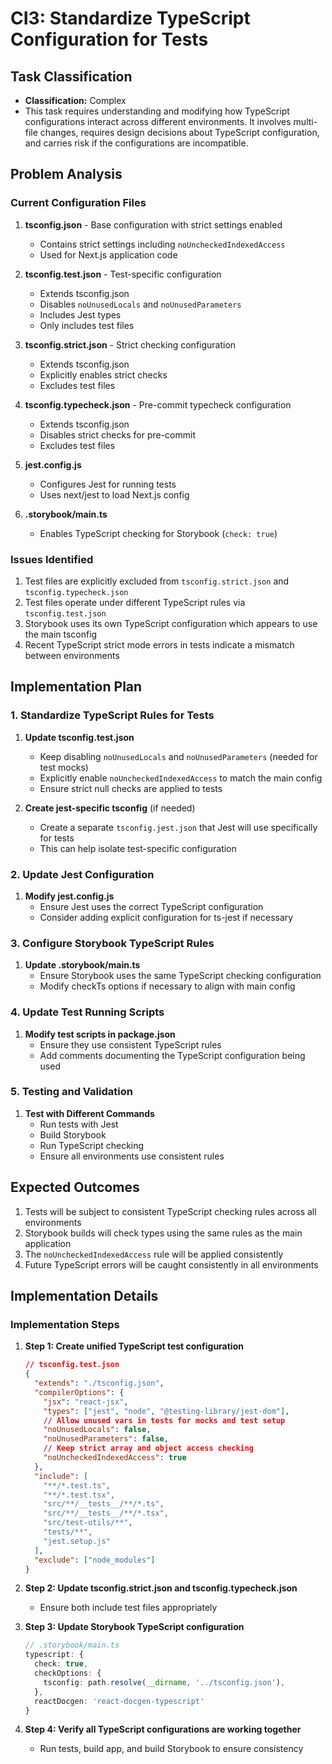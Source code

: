 # CI3: Standardize TypeScript Configuration for Tests

## Task Classification

- **Classification:** Complex
- This task requires understanding and modifying how TypeScript configurations interact across different environments. It involves multi-file changes, requires design decisions about TypeScript configuration, and carries risk if the configurations are incompatible.

## Problem Analysis

### Current Configuration Files

1. **tsconfig.json** - Base configuration with strict settings enabled

   - Contains strict settings including `noUncheckedIndexedAccess`
   - Used for Next.js application code

2. **tsconfig.test.json** - Test-specific configuration

   - Extends tsconfig.json
   - Disables `noUnusedLocals` and `noUnusedParameters`
   - Includes Jest types
   - Only includes test files

3. **tsconfig.strict.json** - Strict checking configuration

   - Extends tsconfig.json
   - Explicitly enables strict checks
   - Excludes test files

4. **tsconfig.typecheck.json** - Pre-commit typecheck configuration

   - Extends tsconfig.json
   - Disables strict checks for pre-commit
   - Excludes test files

5. **jest.config.js**

   - Configures Jest for running tests
   - Uses next/jest to load Next.js config

6. **.storybook/main.ts**
   - Enables TypeScript checking for Storybook (`check: true`)

### Issues Identified

1. Test files are explicitly excluded from `tsconfig.strict.json` and `tsconfig.typecheck.json`
2. Test files operate under different TypeScript rules via `tsconfig.test.json`
3. Storybook uses its own TypeScript configuration which appears to use the main tsconfig
4. Recent TypeScript strict mode errors in tests indicate a mismatch between environments

## Implementation Plan

### 1. Standardize TypeScript Rules for Tests

1. **Update tsconfig.test.json**

   - Keep disabling `noUnusedLocals` and `noUnusedParameters` (needed for test mocks)
   - Explicitly enable `noUncheckedIndexedAccess` to match the main config
   - Ensure strict null checks are applied to tests

2. **Create jest-specific tsconfig** (if needed)
   - Create a separate `tsconfig.jest.json` that Jest will use specifically for tests
   - This can help isolate test-specific configuration

### 2. Update Jest Configuration

1. **Modify jest.config.js**
   - Ensure Jest uses the correct TypeScript configuration
   - Consider adding explicit configuration for ts-jest if necessary

### 3. Configure Storybook TypeScript Rules

1. **Update .storybook/main.ts**
   - Ensure Storybook uses the same TypeScript checking configuration
   - Modify checkTs options if necessary to align with main config

### 4. Update Test Running Scripts

1. **Modify test scripts in package.json**
   - Ensure they use consistent TypeScript rules
   - Add comments documenting the TypeScript configuration being used

### 5. Testing and Validation

1. **Test with Different Commands**
   - Run tests with Jest
   - Build Storybook
   - Run TypeScript checking
   - Ensure all environments use consistent rules

## Expected Outcomes

1. Tests will be subject to consistent TypeScript checking rules across all environments
2. Storybook builds will check types using the same rules as the main application
3. The `noUncheckedIndexedAccess` rule will be applied consistently
4. Future TypeScript errors will be caught consistently in all environments

## Implementation Details

### Implementation Steps

1. **Step 1: Create unified TypeScript test configuration**

   ```json
   // tsconfig.test.json
   {
     "extends": "./tsconfig.json",
     "compilerOptions": {
       "jsx": "react-jsx",
       "types": ["jest", "node", "@testing-library/jest-dom"],
       // Allow unused vars in tests for mocks and test setup
       "noUnusedLocals": false,
       "noUnusedParameters": false,
       // Keep strict array and object access checking
       "noUncheckedIndexedAccess": true
     },
     "include": [
       "**/*.test.ts",
       "**/*.test.tsx",
       "src/**/__tests__/**/*.ts",
       "src/**/__tests__/**/*.tsx",
       "src/test-utils/**",
       "tests/**",
       "jest.setup.js"
     ],
     "exclude": ["node_modules"]
   }
   ```

2. **Step 2: Update tsconfig.strict.json and tsconfig.typecheck.json**

   - Ensure both include test files appropriately

3. **Step 3: Update Storybook TypeScript configuration**

   ```typescript
   // .storybook/main.ts
   typescript: {
     check: true,
     checkOptions: {
       tsconfig: path.resolve(__dirname, '../tsconfig.json'),
     },
     reactDocgen: 'react-docgen-typescript'
   }
   ```

4. **Step 4: Verify all TypeScript configurations are working together**
   - Run tests, build app, and build Storybook to ensure consistency
